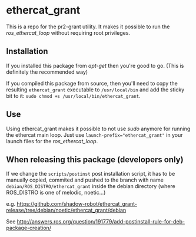 # ethercat_grant

This is a repo for the pr2-grant utility. It makes it possible to run the *ros_ethercat_loop* without requiring root privileges.

## Installation

If you installed this package from *apt-get* then you're good to go. (This is definitely the recommended way)

If you compiled this package from source, then you'll need to copy the resulting `ethercat_grant` executable to `/usr/local/bin` and add the sticky bit to it: `sudo chmod +s /usr/local/bin/ethercat_grant`.

## Use
Using ethercat_grant makes it possible to not use *sudo* anymore for running the ethercat main loop. Just use `launch-prefix="ethercat_grant"` in your launch files for the *ros_ethercat_loop*.

## When releasing this package (developers only)

If we change the `scripts/postinst` post installation script, it has to be manually copied, commited and pushed to the branch with name `debian/ROS_DISTRO/ethercat_grant` inside the debian directory (where ROS_DISTRO is one of melodic, noetic...)

e.g. https://github.com/shadow-robot/ethercat_grant-release/tree/debian/noetic/ethercat_grant/debian


See http://answers.ros.org/question/191779/add-postinstall-rule-for-deb-package-creation/

